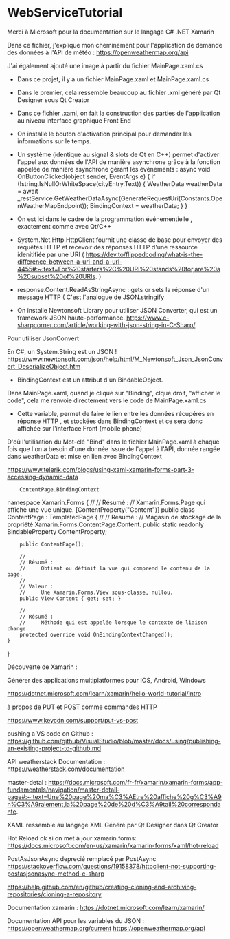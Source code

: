 # WebServiceTutorial
Merci à Microsoft pour la documentation sur le langage C# .NET Xamarin

Dans ce fichier, j'explique mon cheminement pour l'application de demande des données à l'API de météo :
https://openweathermap.org/api

J'ai également ajouté une image à partir du fichier MainPage.xaml.cs

- Dans ce projet, il y a un fichier MainPage.xaml et MainPage.xaml.cs

- Dans le premier, cela ressemble beaucoup au fichier .xml généré par Qt Designer sous Qt Creator

- Dans ce fichier .xaml, on fait la construction des parties de l'application au niveau interface graphique Front End

- On installe le bouton d'activation principal pour demander les informations sur le temps.

- Un système (identique au signal & slots de Qt en C++) permet d'activer l'appel aux données de l'API de manière asynchrone grâce 
à la fonction appelée de manière asynchrone gérant les événements :
async void OnButtonClicked(object sender, EventArgs e)
        {
            if (!string.IsNullOrWhiteSpace(cityEntry.Text))
            {
                WeatherData weatherData = await _restService.GetWeatherDataAsync(GenerateRequestUri(Constants.OpenWeatherMapEndpoint));
                BindingContext = weatherData;
            }
        }
       

- On est ici dans le cadre de la programmation événementielle , exactement comme avec Qt/C++
 
- System.Net.Http.HttpClient fournit une classe de base pour envoyer des requêtes HTTP et recevoir des réponses HTTP d'une ressource idenitifiée par une URI (  https://dev.to/flippedcoding/what-is-the-difference-between-a-uri-and-a-url-4455#:~:text=For%20starters%2C%20URI%20stands%20for,are%20a%20subset%20of%20URIs. )
 
- response.Content.ReadAsStringAsync  : gets or sets la réponse d'un message HTTP ( C'est l'analogue de JSON.stringify

- On installe Newtonsoft Library pour utiliser JSON Converter, qui est un framework JSON haute-performance.
https://www.c-sharpcorner.com/article/working-with-json-string-in-C-Sharp/

Pour utiliser JsonConvert

En C#, un System.String est un JSON !
https://www.newtonsoft.com/json/help/html/M_Newtonsoft_Json_JsonConvert_DeserializeObject.htm

- BindingContext est un attribut d'un BindableObject.

Dans MainPage.xaml, quand je clique sur "Binding", clque droit, "afficher le code", cela me renvoie directement vers
le code de MainPage.xaml.cs

- Cette variable, permet de faire le lien entre les données récupérés en réponse HTTP , et stockées dans BindingContext et ce sera donc affichée sur l'interface Front (mobile phone)

D'où l'utilisation du Mot-clé "Bind" dans le fichier MainPage.xaml à chaque fois que l'on a besoin d'une donnée issue de l'appel à l'API, donnée rangée dans weatherData et mise en lien avec BindingContext

https://www.telerik.com/blogs/using-xaml-xamarin-forms-part-3-accessing-dynamic-data

        ContentPage.BindingContext

namespace Xamarin.Forms
{
    //
    // Résumé :
    //     Xamarin.Forms.Page qui affiche une vue unique.
    [ContentProperty("Content")]
    public class ContentPage : TemplatedPage
    {
        //
        // Résumé :
        //     Magasin de stockage de la propriété Xamarin.Forms.ContentPage.Content.
        public static readonly BindableProperty ContentProperty;

        public ContentPage();

        //
        // Résumé :
        //     Obtient ou définit la vue qui comprend le contenu de la page.
        //
        // Valeur :
        //     Une Xamarin.Forms.View sous-classe, nullou.
        public View Content { get; set; }

        //
        // Résumé :
        //     Méthode qui est appelée lorsque le contexte de liaison change.
        protected override void OnBindingContextChanged();
    }
}





Découverte de Xamarin :


Générer des applications multiplatformes pour IOS, Android, Windows


https://dotnet.microsoft.com/learn/xamarin/hello-world-tutorial/intro




à propos de PUT et POST comme commandes HTTP

https://www.keycdn.com/support/put-vs-post


pushing a VS code on Github :
https://github.com/github/VisualStudio/blob/master/docs/using/publishing-an-existing-project-to-github.md


API weatherstack Documentation :
https://weatherstack.com/documentation



master-detal :
https://docs.microsoft.com/fr-fr/xamarin/xamarin-forms/app-fundamentals/navigation/master-detail-page#:~:text=Une%20page%20ma%C3%AEtre%20affiche%20g%C3%A9n%C3%A9ralement,la%20page%20de%20d%C3%A9tail%20correspondante.


XAML ressemble au langage XML Généré par Qt Designer dans Qt Creator


Hot Reload ok si on met à jour xamarin.forms:
https://docs.microsoft.com/en-us/xamarin/xamarin-forms/xaml/hot-reload




PostAsJsonAsync deprecié remplacé par PostAsync
https://stackoverflow.com/questions/19158378/httpclient-not-supporting-postasjsonasync-method-c-sharp


https://help.github.com/en/github/creating-cloning-and-archiving-repositories/cloning-a-repository


Documentation xamarin :
https://dotnet.microsoft.com/learn/xamarin/


Documentation API pour les variables du JSON :
https://openweathermap.org/current
https://openweathermap.org/api


